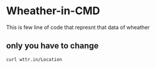 # Wheather-in-CMD
This is few line of code that represnt that data of wheather

## only you have to change 

```
curl wttr.in/Location
```

